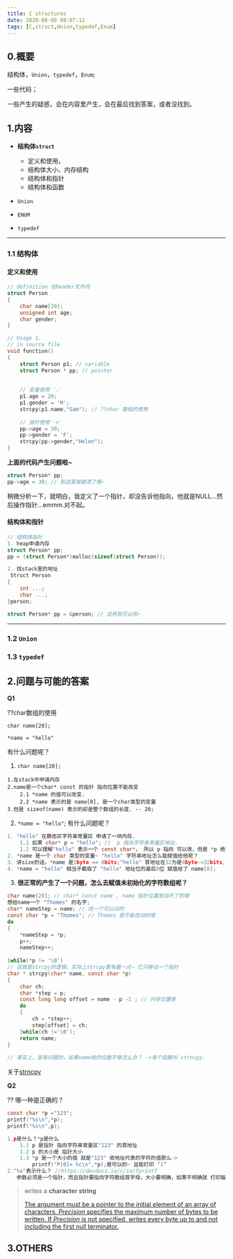 ```yaml
---
title: C structures
date: 2020-06-08 08:07:12
tags: [C,struct,Union,typedef,Enum]
---
```


## 0.概要

<!--包括的内容-->

结构体，`Union`，`typedef`，`Enum`;

一些代码；

一些产生的疑惑，会在内容里产生，会在最后找到答案，或者没找到。

<!-- more -->

## 1.内容

- **结构体`struct`**
  - 定义和使用，
  - 结构体大小、内存结构
  - 结构体和指针
  - 结构体和函数

- `Union`

- `ENUM`

- `typedef`

------

### 1.1 结构体

#### 	定义和使用

```c
// definition 在header文件内
struct Person 
{
    char name[20];
    unsigned int age;
    char gender;
}

// Usage 1.
// in source file
void function()
{
    struct Person p1; // variable
    struct Person * pp; // pointer
    
    
    // 变量使用 '.' 
    p1.age = 20;
    p1.gender = 'M';
    strcpy(p1.name,"Sam"); // ??char 数组的使用
    
    // 指针使用'->'
    pp->age = 30;
    pp->gender = 'F';
    strcpy(pp->gender,"Helen");
}
```

**上面的代码产生问题啦~**

```c
struct Person* pp;
pp->age = 30; // 到这里就崩溃了哦~
```

稍微分析一下，就明白，我定义了一个指针，却没告诉他指向，他就是NULL...然后操作指针...emmm.对不起。

#### 结构体和指针

```c
// 结构体指针
1. heap申请内存
struct Person* pp;
pp = (struct Person*)malloc(sizeof(struct Person));

2. 找stack里的地址
 Struct Person
{
    int ...;
    char ...;
}person;

struct Person* pp = &person; // 这样就可以啦~
```



****

### 1.2 `Union`

### 1.3 `typedef`

## 2.问题与可能的答案

**Q1**	

??char数组的使用

`char name[20];`   

`*name = "hello"`

有什么问题呢？

1. `char name[20];` 

```
1.在stack中申请内存
2.name是一个char* const 的指针 指向位置不能改变
	2.1 *name 的值可以改变.
	2.2 *name 表示的是 name[0], 是一个char类型的变量 
3.但是 sizeof(name) 表示的却是整个数组的长度. -- 20;
```

2. `*name = "hello"`; 有什么问题呢？

``` c
1. "hello" 在静态区字符串常量区 申请了一块内存. 
    1.1 如果 char* p = "hello"; //  p 指向字符串常量区地址， 
	1.2 可以理解"hello" 表示一个 const char*， 所以 p 指向 可以改，但是 *p 绝对不能改。
2. *name 是一个 char 类型的变量~ "hello" 字符串地址怎么能赋值给他呢？ 
3. 讲size的话，*name 是1byte == 8bits;"hello" 首地址在32为是4byte->32bits,64位os里8byte->64bits,会溢出的。
4. *name = "hello" 相当于截取了 "hello" 地址位的最后8位 赋值给了 name[0];     
```

3. **很正常的产生了一个问题，怎么去赋值未初始化的字符数组呢？**

```c
char name[20]; // char* const name , name 指针位置是动不了的哦
想给name一个 "Thomes" 的名字;
char* nameStep = name; // 找一个可以动的
const char *p = "Thomes"; // Thomes 是不能改动的哦
do
{
    *nameStep = *p;
    p++;
    nameStep++;
    
}while(*p != '\0') 
// 这就是strcpy的逻辑，实际上strcpy更有趣一点~ 它只移动一个指针
char * strcpy(char* name, const char *p)
{	
    char ch;
    char *step = p;
    const long long offset = name - p -1 ; // 内存位置差
    do
    {	
        ch = *step++;
        step[offset] = ch;
    }while(ch !='\0');
    return name;
}
    
// 事实上，是有问题的，如果name给的位数不够怎么办？ ->有个函数叫 strncpy.
```

关于[strncpy](https://devdocs.io/c/string/byte/strncpy)

**Q2**	

?? 哪一种是正确的？

```c
const char *p ="123";
printf("%s\n",*p);
printf("%s\n",p);
```

```c
1.p是什么？*p是什么
    1.1 p 是指针 指向字符串常量区"123" 的首地址
    1.2 p 的大小是 指针大小 
    1.3 *p 是一个大小的值 就是"123" 收地址代表的字符的值那么->
    	printf("P[0]= %c\n",*p);是可以的~ 且能打印 ‘1’
2."%s"表示什么？ //https://devdocs.io/c/io/fprintf
   参数必须是一个指针，而且指针要指向字符数组首字母，大小要明确，如果不明确就 打印每个字节直到第一个'null'   
```

> writes a **character string**
>
> [The argument must be a pointer to the initial element of an array of characters. *Precision* specifies the maximum number of bytes to be written. If *Precision* is not specified, writes every byte up to and not including the first null terminator.](https://devdocs.io/c/io/fprintf)



## 3.OTHERS



